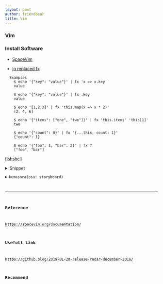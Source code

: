 ```yaml
---
layout: post
author: friendbear
title: Vim
---
```


### Vim 


### Install Software
- [SpaceVim](https://github.com/SpaceVim/SpaceVim)

- [jq replaced fx](https://github.com/antonmedv/fx)

```shell
  Examples
    $ echo '{"key": "value"}' | fx 'x => x.key'
    value

    $ echo '{"key": "value"}' | fx .key
    value

    $ echo '[1,2,3]' | fx 'this.map(x => x * 2)'
    [2, 4, 6]

    $ echo '{"items": ["one", "two"]}' | fx 'this.items' 'this[1]'
    two

    $ echo '{"count": 0}' | fx '{...this, count: 1}'
    {"count": 1}

    $ echo '{"foo": 1, "bar": 2}' | fx ?
    ["foo", "bar"]
```
 
[fishshell](fishshell.eom)

<details>
<summary>Snippet</summary>
<pre>
<code>
#!/usr/bin/env amm
@main
def ThreadCommunication(args: String*) = {

<code>
#!/usr/bin/env amm
@main
def ProducerConsumerLevel3(args: String*) = {
}
</code>
</pre>
</details>
<details>

    
<summary>kumasora(osu! storyboard)</summary>
<pre>
<code>
</code>
</pre>
</details>

---

### Reference
<https://spacevim.org/documentation/>

### Usefull Link
<https://github.blog/2019-01-20-release-radar-december-2018/>
### Recommend
